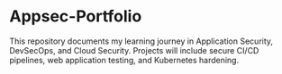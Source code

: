 # Appsec-Portfolio
This repository documents my learning journey in Application Security, DevSecOps, and Cloud Security. 
Projects will include secure CI/CD pipelines, web application testing, and Kubernetes hardening.
